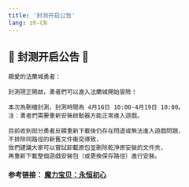 ```yaml
---
title: '封测开启公告'
lang: zh-CN
---
```


## 🎊 封测开启公告 🎊

```
親愛的法蘭城勇者：

封測現正開啟，勇者們可以進入法蘭城開始冒險！

本次為刪檔封測，封測時間為 4月16日 10:00-4月19日 10:00。
注：勇者們需要重新安裝啟動器方能正常進入遊戲。

目前收到部分勇者反饋重新下載後仍存在閃退或無法進入遊戲問題，
不排除同路徑的新舊文件衝突導致，
我們建議大家可以嘗試卸載原包並刪除乾淨原安裝的文件夾，
再重新下載整個遊戲安裝包（或更換保存路徑）進行安裝。

```

#### 参考链接： [魔力宝贝：永恒初心](https://cg.originmood.com/NewsContent/zh_TW/mlbb_notice_4723.html)